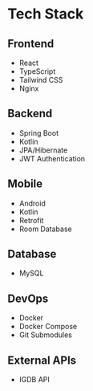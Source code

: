 # Tech Stack

## Frontend
- React
- TypeScript
- Tailwind CSS
- Nginx

## Backend
- Spring Boot
- Kotlin
- JPA/Hibernate
- JWT Authentication

## Mobile
- Android
- Kotlin
- Retrofit
- Room Database

## Database
- MySQL

## DevOps
- Docker
- Docker Compose
- Git Submodules

## External APIs
- IGDB API 